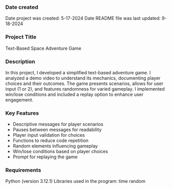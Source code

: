 ### Date created
Date project was created: 5-17-2024
Date README file was last updated: 9-18-2024

### Project Title
Text-Based Space Adventure Game

### Description
In this project, I developed a simplified text-based adventure game. I analyzed a demo video to understand its mechanics, documenting player choices and their outcomes. The game presents scenarios, allows for user input (1 or 2), and features randomness for varied gameplay. I implemented win/lose conditions and included a replay option to enhance user engagement.

### Key Features
* Descriptive messages for player scenarios
* Pauses between messages for readability
* Player input validation for choices
* Functions to reduce code repetition
* Random elements influencing gameplay
* Win/lose conditions based on player choices
* Prompt for replaying the game

### Requirements
Python (version 3.12.1)
Libraries used in the program:
time
random